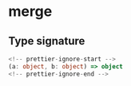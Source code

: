 # merge

## Type signature

```typescript
<!-- prettier-ignore-start -->
(a: object, b: object) => object
<!-- prettier-ignore-end -->
```
